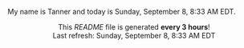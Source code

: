 My name is Tanner and today is Sunday, September 8, 8:33 AM EDT.

<p align="center">This <i>README</i> file is generated <b>every 3 hours</b>!</br>Last refresh: Sunday, September 8, 8:33 AM EDT<br /></p>
